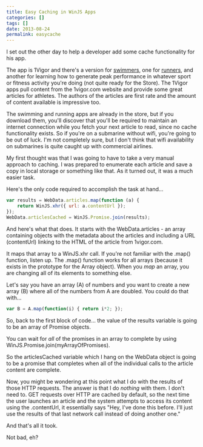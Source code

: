 ```yaml
---
title: Easy Caching in WinJS Apps
categories: []
tags: []
date: 2013-08-24
permalink: easycache
---
```


I set out the other day to help a developer add some cache functionality for his app.
<!-- xmore -->

The app is 1Vigor and there&#39;s a version for [swimmers](http://apps.microsoft.com/windows/en-us/app/f616e79d-42b6-4acb-bf62-4d99a119c0db), one for [runners](http://apps.microsoft.com/windows/en-us/app/f9d94f63-4ce4-4683-9f06-a1bf1f941e67), and another for learning how to generate peak performance in whatever sport or fitness activity you&#39;re doing (not quite ready for the Store). The 1Vigor apps pull content from the 1vigor.com website and provide some great articles for athletes. The authors of the articles are first rate and the amount of content available is impressive too.

The swimming and running apps are already in the store, but if you download them, you&#39;ll discover that you&#39;ll be required to maintain an internet connection while you fetch your next article to read, since no cache functionality exists. So if you&#39;re on a submarine without wifi, you&#39;re going to be out of luck. I&#39;m not completely sure, but I don&#39;t think that wifi availability on submarines is quite caught up with commercial airlines.

My first thought was that I was going to have to take a very manual approach to caching. I was prepared to enumerate each article and save a copy in local storage or something like that. As it turned out, it was a much easier task.

Here&#39;s the only code required to accomplish the task at hand...

``` js
var results = WebData.articles.map(function (a) {
    return WinJS.xhr({ url: a.contentUrl });
});
WebData.articlesCached = WinJS.Promise.join(results);
```

And here&#39;s what that does. It starts with the WebData.articles - an array containing objects with the metadata about the articles and including a URL (contentUrl) linking to the HTML of the article from 1vigor.com.

It maps that array to a WinJS.xhr call. If you&#39;re not familiar with the .map() function, listen up. The .map() function works for all arrays (because it exists in the prototype for the Array object). When you _map_ an array, you are changing all of its elements to something else.

Let&#39;s say you have an array (A) of numbers and you want to create a new array (B) where all of the numbers from A are doubled. You could do that with...

``` js
var B = A.map(function(i) { return i*2; });
```

So, back to the first block of code... the value of the results variable is going to be an array of Promise objects.

You can wait for _all_ of the promises in an array to complete by using WinJS.Promise.join(myArrayOfPromises).

So the articlesCached variable which I hang on the WebData object is going to be a promise that completes when all of the individual calls to the article content are complete.

Now, you might be wondering at this point what I do with the results of those HTTP requests. The answer is that I do _nothing_ with them. I don&#39;t need to. GET requests over HTTP are cached by default, so the next time the user launches an article and the system attempts to access its content using the .contentUrl, it essentially says &quot;Hey, I&#39;ve done this before. I&#39;ll just use the results of that last network call instead of doing another one.&quot;

And that&#39;s all it took.

Not bad, eh?